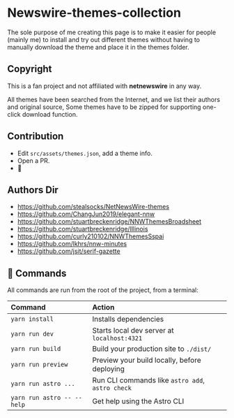 # Newswire-themes-collection

The sole purpose of me creating this page is to make it easier for
people (mainly me) to install and try out different themes without
having to manually download the theme and place it in the themes folder.

## Copyright

This is a fan project and not affiliated with <b>netnewswire</b> in any way.

All themes have been searched from the Internet, and we list their authors and original source, Some themes have to be zipped for supporting one-click download function.

## Contribution

- Edit `src/assets/themes.json`, add a theme info.
- Open a PR.
- 🎉

## Authors Dir

- https://github.com/stealsocks/NetNewsWire-themes
- https://github.com/ChangJun2019/elegant-nnw
- https://github.com/stuartbreckenridge/NNWThemesBroadsheet
- https://github.com/stuartbreckenridge/Illinois
- https://github.com/curly210102/NNWThemesSspai
- https://github.com/lkhrs/nnw-minutes
- https://github.com/jsit/serif-gazette

## 🧞 Commands

All commands are run from the root of the project, from a terminal:

| Command                    | Action                                           |
| :------------------------- | :----------------------------------------------- |
| `yarn install`             | Installs dependencies                            |
| `yarn run dev`             | Starts local dev server at `localhost:4321`      |
| `yarn run build`           | Build your production site to `./dist/`          |
| `yarn run preview`         | Preview your build locally, before deploying     |
| `yarn run astro ...`       | Run CLI commands like `astro add`, `astro check` |
| `yarn run astro -- --help` | Get help using the Astro CLI                     |
